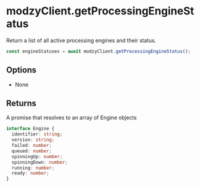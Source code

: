 # modzyClient.getProcessingEngineStatus

Return a list of all active processing engines and their status.

```javascript
const engineStatuses = await modzyClient.getProcessingEngineStatus();
```

## Options

- None

## Returns

A promise that resolves to an array of Engine objects

```typescript
interface Engine {
  identifier: string;
  version: string;
  failed: number;
  queued: number;
  spinningUp: number;
  spinningDown: number;
  running: number;
  ready: number;
}
```
